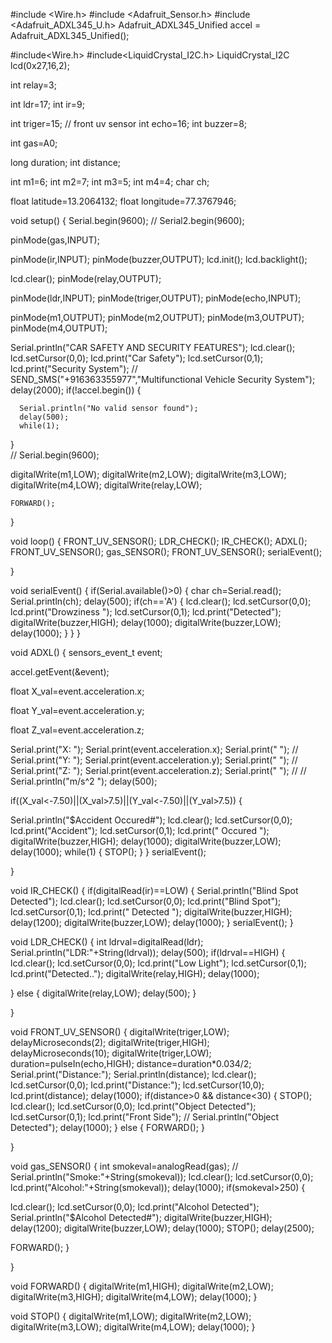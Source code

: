 #include <Wire.h>
#include <Adafruit_Sensor.h> 
#include <Adafruit_ADXL345_U.h>
Adafruit_ADXL345_Unified accel = Adafruit_ADXL345_Unified();

#include<Wire.h>
#include<LiquidCrystal_I2C.h>
LiquidCrystal_I2C lcd(0x27,16,2);

int relay=3;


int ldr=17;
int ir=9;

int triger=15;    // front uv sensor
int echo=16;
int buzzer=8;

int gas=A0;


long duration;
int distance;



int m1=6;
int m2=7;
int m3=5;
int m4=4;
char ch;

float latitude=13.2064132;
float longitude=77.3767946;




void setup()
{
  Serial.begin(9600);
//  Serial2.begin(9600);

  pinMode(gas,INPUT);
  
  pinMode(ir,INPUT);
  pinMode(buzzer,OUTPUT);
  lcd.init();
  lcd.backlight();

  lcd.clear();
  pinMode(relay,OUTPUT);
  
  
  pinMode(ldr,INPUT);
  pinMode(triger,OUTPUT);
  pinMode(echo,INPUT);
  
  pinMode(m1,OUTPUT);
  pinMode(m2,OUTPUT);
  pinMode(m3,OUTPUT);
  pinMode(m4,OUTPUT);
  
  Serial.println("CAR SAFETY AND SECURITY FEATURES");
  lcd.clear();
  lcd.setCursor(0,0);
  lcd.print("Car Safety");
  lcd.setCursor(0,1);
  lcd.print("Security System");
//  SEND_SMS("+916363355977","Multifunctional Vehicle Security System");
  delay(2000);
 if(!accel.begin())
{

      Serial.println("No valid sensor found");
      delay(500);
      while(1);

   }  
//  Serial.begin(9600);

 digitalWrite(m1,LOW);
 digitalWrite(m2,LOW);
 digitalWrite(m3,LOW);
 digitalWrite(m4,LOW);
 digitalWrite(relay,LOW);
 
    FORWARD();


   
   
}

void loop()
{
  FRONT_UV_SENSOR();
  LDR_CHECK();
  IR_CHECK();
  ADXL();
  FRONT_UV_SENSOR();
  gas_SENSOR();
  FRONT_UV_SENSOR();
  serialEvent();
  
}

void serialEvent()
{
  if(Serial.available()>0)
  {
    char ch=Serial.read();
    Serial.println(ch);
    delay(500);
    if(ch=='A')
    {
      lcd.clear();
      lcd.setCursor(0,0);
      lcd.print("Drowziness ");
      lcd.setCursor(0,1);
      lcd.print("Detected");
      digitalWrite(buzzer,HIGH);
      delay(1000);
      digitalWrite(buzzer,LOW);
      delay(1000);
    }
  }
}

void ADXL()
{
  sensors_event_t event; 

   accel.getEvent(&event);

  float X_val=event.acceleration.x;

  float Y_val=event.acceleration.y;

  float Z_val=event.acceleration.z;
   

   Serial.print("X: "); Serial.print(event.acceleration.x); Serial.print("  ");
//
   Serial.print("Y: "); Serial.print(event.acceleration.y); Serial.print("  ");
//
   Serial.print("Z: "); Serial.print(event.acceleration.z); Serial.print("  ");
//
//   Serial.println("m/s^2 ");
    delay(500);

   
   
   
   
   
   
   if((X_val<-7.50)||(X_val>7.5)||(Y_val<-7.50)||(Y_val>7.5))
   {
    
   Serial.println("$Accident Occured#");
    lcd.clear();
    lcd.setCursor(0,0);
    lcd.print("Accident");
    lcd.setCursor(0,1);
    lcd.print(" Occured ");
    digitalWrite(buzzer,HIGH);
    delay(1000);
    digitalWrite(buzzer,LOW);
    delay(1000);
    while(1)
    {
      STOP();
    }
  }
  serialEvent();

   }
   

void IR_CHECK()
{
  if(digitalRead(ir)==LOW)
  {
    Serial.println("Blind Spot Detected");
    lcd.clear();
    lcd.setCursor(0,0);
    lcd.print("Blind Spot");
    lcd.setCursor(0,1);
    lcd.print(" Detected  ");
    digitalWrite(buzzer,HIGH);
    delay(1200);
    digitalWrite(buzzer,LOW);
    delay(1000);
  }
  serialEvent();
}






void LDR_CHECK()
{
  int ldrval=digitalRead(ldr);
  Serial.println("LDR:"+String(ldrval));
  delay(500);
if(ldrval==HIGH)
{
  lcd.clear();
  lcd.setCursor(0,0);
  lcd.print("Low Light");
  lcd.setCursor(0,1);
  lcd.print("Detected..");
  digitalWrite(relay,HIGH);
  delay(1000);
  
}
else
{
  digitalWrite(relay,LOW);
  delay(500);
}




}



void FRONT_UV_SENSOR()
{
  digitalWrite(triger,LOW);  
  delayMicroseconds(2);
  digitalWrite(triger,HIGH);  
  delayMicroseconds(10);
  digitalWrite(triger,LOW);
  duration=pulseIn(echo,HIGH);
  distance=duration*0.034/2;  
  Serial.print("Distance:");
  Serial.println(distance);
  lcd.clear();
  lcd.setCursor(0,0);
  lcd.print("Distance:");
  lcd.setCursor(10,0);
  lcd.print(distance);
  delay(1000);
  if(distance>0 && distance<30)
  {
    STOP();
    lcd.clear();
    lcd.setCursor(0,0);
    lcd.print("Object Detected");
    lcd.setCursor(0,1);
    lcd.print("Front Side");
//    Serial.println("Object Detected");
    delay(1000);
  }
  else
  {
    FORWARD();
  }

  
  
}




void gas_SENSOR()
{
  int smokeval=analogRead(gas);
//  Serial.println("Smoke:"+String(smokeval));
  lcd.clear();
  lcd.setCursor(0,0);
  lcd.print("Alcohol:"+String(smokeval));
  delay(1000);
  if(smokeval>250)
  {
    
  lcd.clear();
  lcd.setCursor(0,0);
  lcd.print("Alcohol Detected");
  Serial.println("$Alcohol Detected#");
  digitalWrite(buzzer,HIGH);
  delay(1200);
  digitalWrite(buzzer,LOW);
  delay(1000);
  STOP();
  delay(2500);
  
  FORWARD();
  }
 
  
}


void FORWARD()
{
  digitalWrite(m1,HIGH);
  digitalWrite(m2,LOW);
  digitalWrite(m3,HIGH);
  digitalWrite(m4,LOW);
  delay(1000);
}

void STOP()
{
  digitalWrite(m1,LOW);
  digitalWrite(m2,LOW);
  digitalWrite(m3,LOW);
  digitalWrite(m4,LOW);
  delay(1000);
}
